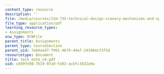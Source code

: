 ```yaml
---
content_type: resource
description: ''
file: /media/courses/21m-735-technical-design-scenery-mechanisms-and-special-effects-spring-2004/c849fe987b1997a9fa03acbfc3432a9a_tech_note_n4.pdf
file_type: application/pdf
learning_resource_types:
- Assignments
ocw_type: OCWFile
parent_title: Assignments
parent_type: CourseSection
parent_uid: 7ab6ae47-f961-4b79-44ef-243984cf3f3d
resourcetype: Document
title: tech_note_n4.pdf
uid: c849fe98-7b19-97a9-fa03-acbfc3432a9a
---
```

